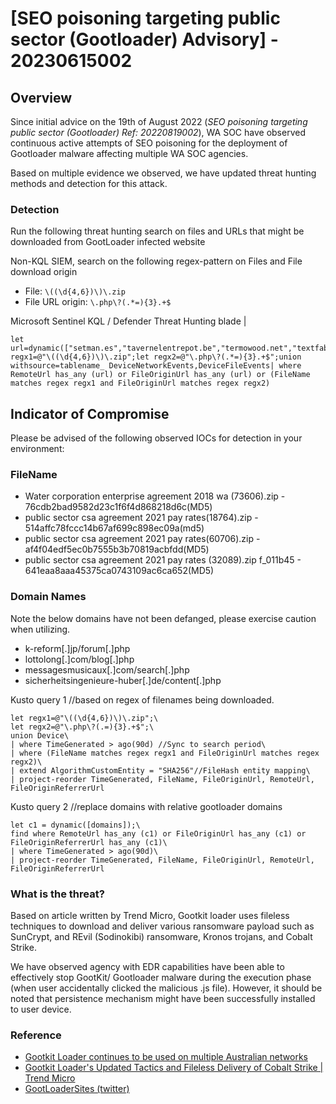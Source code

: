   
# [SEO poisoning targeting public sector (Gootloader) Advisory] - 20230615002

## Overview
Since initial advice on the 19th of August 2022 (*SEO poisoning targeting public sector (Gootloader) Ref: 20220819002*), WA SOC have observed continuous active attempts of SEO poisoning for the deployment of Gootloader malware affecting multiple WA SOC agencies.

Based on multiple evidence we observed, we have updated threat hunting methods and detection for this attack.

### Detection

Run the following threat hunting search on files and URLs that might be downloaded from GootLoader infected website

Non-KQL SIEM, search on the following regex-pattern on Files and File download origin
-   File: `\((\d{4,6})\)\.zip`
-   File URL origin: `\.php\?(.*=){3}.+$`

Microsoft Sentinel KQL / Defender Threat Hunting blade
|
```
let url=dynamic(["setman.es","tavernelentrepot.be","termowood.net","textfabrik.de","sfl.hu","seyhanaluminyum.com","theodoraross.com","theairtrekstory.com","tavernelentrepot.be","serphero.com","shisharealty.com","sheffieldcoronarysociety.org.uk","thomadaneau.com","theodoraross.com","theairtrekstory.com","secora.cl"]);let regx1=@"\((\d{4,6})\)\.zip";let regx2=@"\.php\?(.*=){3}.+$";union withsource=tablename_ DeviceNetworkEvents,DeviceFileEvents| where RemoteUrl has_any (url) or FileOriginUrl has_any (url) or (FileName matches regex regx1 and FileOriginUrl matches regex regx2)
```
## Indicator of Compromise
Please be advised of the following observed IOCs for detection in your environment:

### FileName
- Water corporation enterprise agreement 2018 wa (73606).zip - 76cdb2bad9582d23c1f6f4d868218d6c(MD5)
- public sector csa agreement 2021 pay rates(18764).zip - 514affc78fccc14b67af699c898ec09a(md5)
- public sector csa agreement 2021 pay rates(60706).zip - af4f04edf5ec0b7555b3b70819acbfdd(MD5)
- public sector csa agreement 2021 pay rates (32089).zip
 f_011b45 - 641eaa8aaa45375ca0743109ac6ca652(MD5)

### Domain Names

Note the below domains have not been defanged, please exercise caution when utilizing.
- k-reform[.]jp/forum[.]php
- lottolong[.]com/blog[.]php
- messagesmusicaux[.]com/search[.]php
- sicherheitsingenieure-huber[.]de/content[.]php

Kusto query 1
//based on regex of filenames being downloaded. 
```
let regx1=@"\((\d{4,6})\)\.zip";\
let regx2=@"\.php\?(.=){3}.+$";\
union Device\
| where TimeGenerated > ago(90d) //Sync to search period\
| where (FileName matches regex regx1 and FileOriginUrl matches regex regx2)\
| extend AlgorithmCustomEntity = "SHA256"//FileHash entity mapping\
| project-reorder TimeGenerated, FileName, FileOriginUrl, RemoteUrl, FileOriginReferrerUrl
```
Kusto query 2
//replace domains with relative gootloader domains
```
let c1 = dynamic([domains]);\
find where RemoteUrl has_any (c1) or FileOriginUrl has_any (c1) or FileOriginReferrerUrl has_any (c1)\
| where TimeGenerated > ago(90d)\
| project-reorder TimeGenerated, FileName, FileOriginUrl, RemoteUrl, FileOriginReferrerUrl
```

### What is the threat?
Based on article written by Trend Micro, Gootkit loader uses fileless techniques to download and deliver various ransomware payload such as SunCrypt, and REvil (Sodinokibi) ransomware, Kronos trojans, and Cobalt Strike.

We have observed agency with EDR capabilities have been able to effectively stop GootKit/ Gootloader malware during the execution phase (when user accidentally clicked the malicious .js file). However, it should be noted that persistence mechanism might have been successfully installed to user device.

### Reference
-   [Gootkit Loader continues to be used on multiple Australian networks](https://www.cyber.gov.au/about-us/advisories/gootkit-loader-continues-be-used-multiple-australian-networks "https://www.cyber.gov.au/about-us/advisories/gootkit-loader-continues-be-used-multiple-australian-networks")
-   [Gootkit Loader's Updated Tactics and Fileless Delivery of Cobalt Strike | Trend Micro](https://www.trendmicro.com/en_us/research/22/g/gootkit-loaders-updated-tactics-and-fileless-delivery-of-cobalt-strike.html "https://www.trendmicro.com/en_us/research/22/g/gootkit-loaders-updated-tactics-and-fileless-delivery-of-cobalt-strike.html")
-   [GootLoaderSites (twitter)](https://twitter.com/GootLoaderSites "https://twitter.com/gootloadersites")

